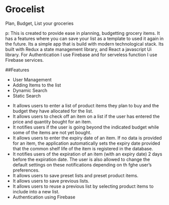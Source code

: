 # Grocelist
Plan, Budget, List your groceries

p: This is created to provide ease in planning, budgetting grocery items. It has a features where you can save your list as a template to used it again in the future. Its a simple app that is build with modern technological stack. Its built with Redux a state management library, and React a javascript Ui library. For Authentication I use Firebase and for serveless function I use Firebase services.

##Features
- User Management
- Adding Items to the list
- Dynamic Search
- Static Search

* It allows users to enter a list of product items they plan to buy and the budget they have allocated for the list.
* It allows users to check off an item on a list if the user has entered the price and quantity bought for an item. 
* It notifies users if the user is going beyond the indicated budget while some of the items are not yet bought. 
* It allows users to enter the expiry date of an item. If no data is provided for an item, the application automatically sets the expiry date provided that the common shelf life of the item is registered in the database.
* It notifies users of the expiration of an item (with an expiry date) 2 days before the expiration date. The user is also allowed to change the default settings on these notifications depending on th  fghe user’s preferences.
* It allows users to save preset lists and preset product items.
* It allows users to save previous lists.
* It allows users to reuse a previous list by selecting product items to include into a new list.
* Authentication using Firebase
